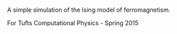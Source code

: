 A simple simulation of the Ising model of ferromagnetism.

For Tufts Computational Physics - Spring 2015